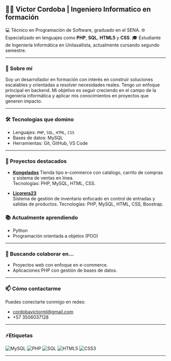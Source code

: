 ## 👨‍💻 Victor Cordoba | Ingeniero Informatico en formación

💻 Técnico en Programación de Software, graduado en el SENA. 
🌐 Especializado en lenguajes como **PHP**, **SQL**, **HTML5** y **CSS**.
🎓 Estudiante de Ingeniería Informática en Unilasallista, actualmente cursando segundo semestre.

---

### 🚀 Sobre mí

Soy un desarrollador en formación con interés en construir soluciones escalables y orientadas a resolver necesidades reales. Tengo un enfoque principal en backend. Mi objetivo es seguir creciendo en el campo de la ingeniería informática y aplicar mis conocimientos en proyectos que generen impacto.

---

### 🛠️ Tecnologías que domino

- Lenguajes: `PHP`, `SQL`, `HTML`, `CSS`
- Bases de datos: MySQL
- Herramientas: Git, GitHub, VS Code

---

### 📌 Proyectos destacados  
- [**Kongelados**](https://github.com/VoctorX/tienda)
  Tienda tipo e-commerce con catálogo, carrito de compras y sistema de ventas en línea.   
  Tecnologías: PHP, MySQL, HTML, CSS.  

- [**Licorera23**](https://github.com/VoctorX/licorera23)  
  Sistema de gestión de inventario enfocado en control de entradas y salidas de productos.
  Tecnologías: PHP, MySQL, HTML, CSS, Boostrap.  

### 📚 Actualmente aprendiendo

- Python
- Programación orientada a objetos (POO)

---

### 🤝 Buscando colaborar en...

- Proyectos web con enfoque en e-commerce.
- Aplicaciones PHP con gestión de bases de datos.

---

### 📫 Cómo contactarme

Puedes conectarte conmigo en redes:
- cordobavictorml@gmail.com
- +57 3506037128

---

### ⚡Etiquetas

![MySQL](https://img.shields.io/badge/MySQL-8.0-4479A1?style=for-the-badge&logo=mysql&logoColor=white)
![PHP](https://img.shields.io/badge/PHP-7.4-777BB4?style=for-the-badge&logo=php&logoColor=white)
![SQL](https://img.shields.io/badge/SQL-Structured%20Query%20Language-003B57?style=for-the-badge&logo=mysql&logoColor=white)
![HTML5](https://img.shields.io/badge/HTML5-5-E34F26?style=for-the-badge&logo=html5&logoColor=white)
![CSS3](https://img.shields.io/badge/CSS3-3-1572B6?style=for-the-badge&logo=css3&logoColor=white)

---

